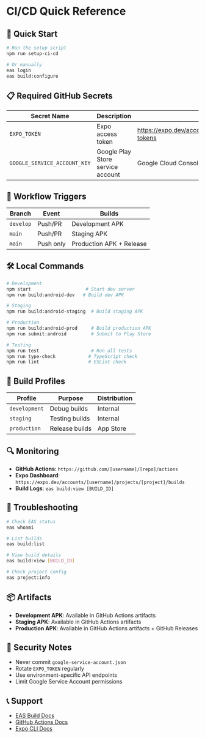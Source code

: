 # CI/CD Quick Reference

## 🚀 Quick Start

```bash
# Run the setup script
npm run setup-ci-cd

# Or manually
eas login
eas build:configure
```

## 📋 Required GitHub Secrets

| Secret Name | Description | How to Get |
|-------------|-------------|------------|
| `EXPO_TOKEN` | Expo access token | https://expo.dev/accounts/[username]/settings/access-tokens |
| `GOOGLE_SERVICE_ACCOUNT_KEY` | Google Play Store service account | Google Cloud Console |

## 🔄 Workflow Triggers

| Branch | Event | Builds |
|--------|-------|--------|
| `develop` | Push/PR | Development APK |
| `main` | Push/PR | Staging APK |
| `main` | Push only | Production APK + Release |

## 🛠️ Local Commands

```bash
# Development
npm start                    # Start dev server
npm run build:android-dev   # Build dev APK

# Staging
npm run build:android-staging  # Build staging APK

# Production
npm run build:android-prod     # Build production APK
npm run submit:android         # Submit to Play Store

# Testing
npm run test                   # Run all tests
npm run type-check            # TypeScript check
npm run lint                  # ESLint check
```

## 📱 Build Profiles

| Profile | Purpose | Distribution |
|---------|---------|--------------|
| `development` | Debug builds | Internal |
| `staging` | Testing builds | Internal |
| `production` | Release builds | App Store |

## 🔍 Monitoring

- **GitHub Actions**: `https://github.com/[username]/[repo]/actions`
- **Expo Dashboard**: `https://expo.dev/accounts/[username]/projects/[project]/builds`
- **Build Logs**: `eas build:view [BUILD_ID]`

## 🚨 Troubleshooting

```bash
# Check EAS status
eas whoami

# List builds
eas build:list

# View build details
eas build:view [BUILD_ID]

# Check project config
eas project:info
```

## 📦 Artifacts

- **Development APK**: Available in GitHub Actions artifacts
- **Staging APK**: Available in GitHub Actions artifacts  
- **Production APK**: Available in GitHub Actions artifacts + GitHub Releases

## 🔐 Security Notes

- Never commit `google-service-account.json`
- Rotate `EXPO_TOKEN` regularly
- Use environment-specific API endpoints
- Limit Google Service Account permissions

## 📞 Support

- [EAS Build Docs](https://docs.expo.dev/build/introduction/)
- [GitHub Actions Docs](https://docs.github.com/en/actions)
- [Expo CLI Docs](https://docs.expo.dev/workflow/expo-cli/) 